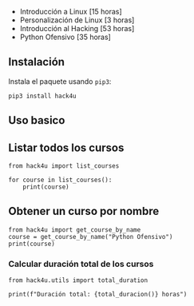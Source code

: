 - Introducción a Linux [15 horas]
- Personalización de Linux [3 horas]
- Introducción al Hacking [53 horas]
- Python Ofensivo [35 horas]

## Instalación

Instala el paquete usando `pip3`:

```python3
pip3 install hack4u
```

## Uso basico

## Listar todos los cursos

```python3 
from hack4u import list_courses

for course in list_courses():
    print(course)
```

## Obtener un curso por nombre

```python3
from hack4u import get_course_by_name
course = get_course_by_name("Python Ofensivo")
print(course)
```

### Calcular duración total de los cursos

```python3
from hack4u.utils import total_duration

print(f"Duración total: {total_duracion()} horas")
```
